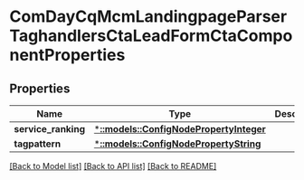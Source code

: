 # ComDayCqMcmLandingpageParserTaghandlersCtaLeadFormCtaComponentProperties

## Properties
Name | Type | Description | Notes
------------ | ------------- | ------------- | -------------
**service_ranking** | [***::models::ConfigNodePropertyInteger**](configNodePropertyInteger.md) |  | [optional] 
**tagpattern** | [***::models::ConfigNodePropertyString**](configNodePropertyString.md) |  | [optional] 

[[Back to Model list]](../README.md#documentation-for-models) [[Back to API list]](../README.md#documentation-for-api-endpoints) [[Back to README]](../README.md)


